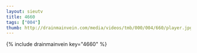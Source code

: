 ```yaml
--- 
layout: sieutv
title: 4660
tags: ["004"]
thumb: http://drainmainvein.com/media/videos/tmb/000/004/660/player.jpg
---
```

{% include drainmainvein key="4660" %} 
